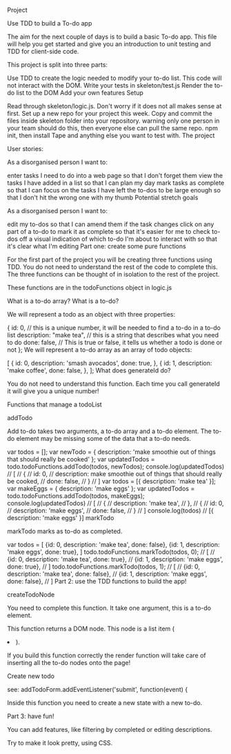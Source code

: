 Project

Use TDD to build a To-do app

The aim for the next couple of days is to build a basic To-do app. This file will help you get started and give you an introduction to unit testing and TDD for client-side code.

This project is split into three parts:

Use TDD to create the logic needed to modify your to-do list. This code will not interact with the DOM. Write your tests in skeleton/test.js
Render the to-do list to the DOM
Add your own features
Setup

Read through skeleton/logic.js. Don't worry if it does not all makes sense at first.
Set up a new repo for your project this week.
Copy and commit the files inside skeleton folder into your repository. warning only one person in your team should do this, then everyone else can pull the same repo.
npm init, then install Tape and anything else you want to test with.
The project

User stories:

As a disorganised person I want to:

enter tasks I need to do into a web page so that I don't forget them
view the tasks I have added in a list so that I can plan my day
mark tasks as complete so that I can focus on the tasks I have left
the to-dos to be large enough so that I don't hit the wrong one with my thumb
Potential stretch goals

As a disorganised person I want to:

edit my to-dos so that I can amend them if the task changes
click on any part of a to-do to mark it as complete so that it's easier for me to check to-dos off
a visual indication of which to-do I'm about to interact with so that it's clear what I'm editing
Part one: create some pure functions

For the first part of the project you will be creating three functions using TDD. You do not need to understand the rest of the code to complete this. The three functions can be thought of in isolation to the rest of the project.

These functions are in the todoFunctions object in logic.js

What is a to-do array? What is a to-do?

We will represent a todo as an object with three properties:

{
  id: 0, // this is a unique number, it will be needed to find a to-do in a to-do list
  description: "make tea", // this is a string that describes what you need to do
  done: false, // This is true or false, it tells us whether a todo is done or not
};
We will represent a to-do array as an array of todo objects:

[
  {
    id: 0,
    description: 'smash avocados',
    done: true,
  },
  {
    id: 1,
    description: 'make coffee',
    done: false,
  },
];
What does generateId do?

You do not need to understand this function. Each time you call generateId it will give you a unique number!

Functions that manage a todoList

addTodo

Add to-do takes two arguments, a to-do array and a to-do element. The to-do element may be missing some of the data that a to-do needs.

var todos = [];
var newTodo = { description: 'make smoothie out of things that should really be cooked' };
var updatedTodos = todo.todoFunctions.addTodo(todos, newTodos);
console.log(updatedTodos)
//  [
//    {
//      id: 0,
//      description: make smoothie out of things that should really be cooked,
//      done: false,
//    }
//  ]
var todos = [{ description: 'make tea' }];
var makeEggs = { description: 'make eggs' };
var updatedTodos = todo.todoFunctions.addTodo(todos, makeEggs);
console.log(updatedTodos)
//  [
//    {
//      description: 'make tea',
//    },
//    {
//      id: 0,
//      description: 'make eggs',
//      done: false,
//     }
//  ]
console.log(todos) // [{ description: 'make eggs' }]
markTodo

markTodo marks as to-do as completed.

var todos = [
  {id: 0, description: 'make tea', done: false},
  {id: 1, description: 'make eggs', done: true},
]
todo.todoFunctions.markTodo(todos, 0);
// [
//   {id: 0, description: 'make tea', done: true},
//   {id: 1, description: 'make eggs', done: true},
// ]
todo.todoFunctions.markTodo(todos, 1);
// [
//   {id: 0, description: 'make tea', done: false},
//   {id: 1, description: 'make eggs', done: false},
// ]
Part 2: use the TDD functions to build the app!

createTodoNode

You need to complete this function. It take one argument, this is a to-do element.

This function returns a DOM node. This node is a list item (<li>).

If you build this function correctly the render function will take care of inserting all the to-do nodes onto the page!

Create new todo

see: addTodoForm.addEventListener('submit', function(event) {

Inside this function you need to create a new state with a new to-do.

Part 3: have fun!

You can add features, like filtering by completed or editing descriptions.

Try to make it look pretty, using CSS.
